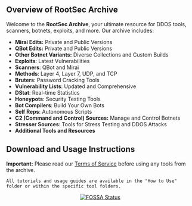 

## Overview of RootSec Archive

Welcome to the **RootSec Archive**, your ultimate resource for DDOS tools, scanners, botnets, exploits, and more. Our archive includes:

- **Mirai Edits:** Private and Public Versions
- **QBot Edits:** Private and Public Versions
- **Other Botnet Variants:** Diverse Collections and Custom Builds
- **Exploits**: Latest Vulnerabilities
- **Scanners**: QBot and Mirai
- **Methods**: Layer 4, Layer 7, UDP, and TCP
- **Bruters**: Password Cracking Tools
- **Vulnerability Lists**: Updated and Comprehensive
- **DStat**: Real-time Statistics
- **Honeypots**: Security Testing Tools
- **Bot Compilers**: Build Your Own Bots
- **Self Reps**: Autonomous Scripts
- **C2 (Command and Control) Sources:** Manage and Control Botnets
- **Stresser Sources**: Tools for Stress Testing and DDOS Attacks
- **Additional Tools and Resources**

## Download and Usage Instructions

**Important:** Please read our [Terms of Service](https://github.com/R00tS3c/DDOS-RootSec/blob/master/ToS.md) before using any tools from the archive.

```
All tutorials and usage guides are available in the "How to Use" folder or within the specific tool folders.
```

<p align="center">
  <a href="https://app.fossa.io/projects/git%2Bgithub.com%2FR00tS3c%2FDDOS-RootSec?ref=badge_large">
    <img src="https://app.fossa.io/api/projects/git%2Bgithub.com%2FR00tS3c%2FDDOS-RootSec.svg?type=large" alt="FOSSA Status">
  </a>
</p>
